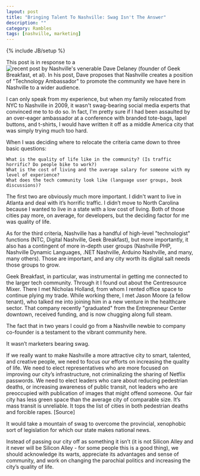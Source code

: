 ```yaml
---
layout: post
title: "Bringing Talent To Nashville: Swag Isn't The Answer"
description: ""
category: Rambles 
tags: [nashville, marketing]
---
```

{% include JB/setup %}


This post is in response to a ![recent post by Nashville's venerable Dave Delaney](http://www.davemadethat.com/2011/06/02/does-your-city-have-a-technology-ambassador/) (founder of Geek Breakfast, et al). In his post, Dave proposes that Nashville creates a position of "Technology Ambassador" to promote the community we have here in Nashville to a wider audience.

I can only speak from my experience, but when my family relocated from NYC to Nashville in 2009, it wasn't swag-bearing social media experts that convinced me to to do so. In fact, I'm pretty sure if I had been assaulted by an over-eager ambassador at a conference with branded tote-bags, lapel buttons, and t-shirts, I would have written it off as a middle America city that was simply trying much too hard.

When I was deciding where to relocate the criteria came down to three basic questions:

    What is the quality of life like in the community? (Is traffic horrific? Do people bike to work?)
    What is the cost of living and the average salary for someone with my level of experience?
    What does the tech community look like (language user groups, book discussions)?

The first two are obviously much more important. I didn't want to live in Atlanta and deal with it’s horrific traffic. I didn’t move to North Carolina because I wanted to live in a state with a low cost of living. Both of those cities pay more, on average, for developers, but the deciding factor for me was quality of life.

As for the third criteria, Nashville has a handful of high-level "technologist" functions (NTC, Digital Nashville, Geek Breakfast), but more importantly, it also has a contingent of more in-depth user groups (Nashville PHP, Nashville Dynamic Languages, .NET Nashville, Arduino Nashville, and many, many others). Those are important, and any city worth its digital salt needs those groups to grow.

Geek Breakfast, in particular, was instrumental in getting me connected to the larger tech community. Through it I found out about the Centresource Mixer. There I met Nicholas Holland, from whom I rented office space to continue plying my trade. While working there, I met Jason Moore (a fellow tenant), who talked me into joining him in a new venture in the healthcare sector. That company recently "graduated" from the Entrepreneur Center downtown, received funding, and is now chugging along full steam.

The fact that in two years I could go from a Nashville newbie to company co-founder is a testament to the vibrant community here.

It wasn’t marketers bearing swag.

If we really want to make Nashville a more attractive city to smart, talented, and creative people, we need to focus our efforts on increasing the quality of life. We need to elect representatives who are more focused on improving our city’s infrastructure, not criminalizing the sharing of Netflix passwords. We need to elect leaders who care about reducing pedestrian deaths, or increasing awareness of public transit, not leaders who are preoccupied with publication of images that might offend someone. Our fair city has less green space than the average city of comparable size. It’s mass transit is unreliable. It tops the list of cities in both pedestrian deaths and forcible rapes. [Source]

It would take a mountain of swag to overcome the provincial, xenophobic sort of legislation for which our state makes national news.

Instead of passing our city off as something it isn’t (it is not Silicon Alley and it never will be Silicon Alley - for some people this is a good thing), we should acknowledge its warts, appreciate its advantages and sense of community, and work on changing the parochial politics and increasing the city’s quality of life.


